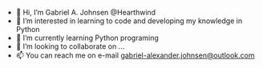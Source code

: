 - 👋 Hi, I’m Gabriel A. Johnsen @Hearthwind
- 👀 I’m interested in learning to code and developing my knowledge in Python
- 🌱 I’m currently learning Python programing
- 💞️ I’m looking to collaborate on ...
- 📫 You can reach me on e-mail gabriel-alexander.johnsen@outlook.com

<!---
Hearthwind/Hearthwind is a ✨ special ✨ repository because its `README.md` (this file) appears on your GitHub profile.
You can click the Preview link to take a look at your changes.
--->
